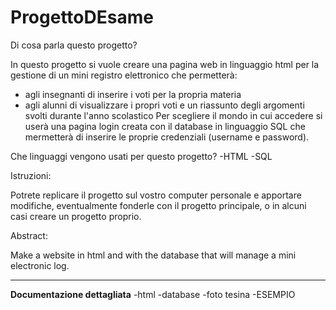 # ProgettoDEsame

Di cosa parla questo progetto?

In questo progetto si vuole creare una pagina web in linguaggio html per la gestione di un mini registro elettronico che permetterà:
- agli insegnanti di inserire i voti per la propria materia
- agli alunni di visualizzare i propri voti e un riassunto degli argomenti svolti durante l'anno scolastico
Per scegliere il mondo in cui accedere si userà una pagina login creata con il database in linguaggio SQL che mermetterà di inserire le proprie credenziali (username e password).

Che linguaggi vengono usati per questo progetto?
-HTML
-SQL

Istruzioni:

Potrete replicare il progetto sul vostro computer personale e apportare modifiche, eventualmente fonderle con il progetto principale, o in alcuni casi creare un progetto proprio.

Abstract:


Make a website in html and with the database that will manage a mini electronic log.


-------------------------------------------------------------------------------------------------------
**Documentazione dettagliata**
-html
-database
-foto tesina
-ESEMPIO
